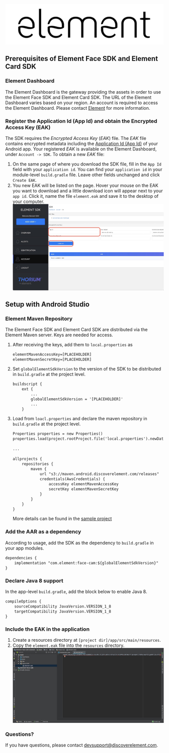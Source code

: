 ![element](images/element.png "element")
## Prerequisites of Element Face SDK and Element Card SDK

### Element Dashboard
The Element Dashboard is the gateway providing the assets in order to use the Element Face SDK and Element Card SDK. The URL of the Element Dashboard varies based on your region. An account is required to access the Element Dashboard. Please contact [Element](#questions) for more information.

### Register the Application Id (App Id) and obtain the Encrypted Access Key (EAK)
The SDK requires the *Encrypted Access Key* (*EAK*) file. The *EAK* file contains encrypted metadata including the [Application Id (App Id)](https://developer.android.com/studio/build/application-id) of your Android app. Your registered *EAK* is available on the Element Dashboard, under `Account -> SDK`.
To obtain a new *EAK* file:
1. On the same page of where you download the SDK file, fill in the `App Id` field with your `application id`. You can find your `application id` in your module-level `build.gradle` file. Leave other fields unchanged and click `Create EAK`.
1. You new EAK will be listed on the page. Hover your mouse on the EAK you want to download and a little download icon will appear next to your `app id`. Click it, name the file `element.eak` and save it to the desktop of your computer.
![dashboard-create-eak](images/dashboard-create-eak.jpg "create-eak")

## Setup with Android Studio
### Element Maven Repository
The Element Face SDK and Element Card SDK are distributed via the Element Maven server. Keys are needed for access.
1. After receiving the keys, add them to `local.properties` as
    ```
    elementMavenAccessKey=[PLACEHOLDER]
    elementMavenSecretKey=[PLACEHOLDER]
    ```
1. Set `globalElementSdkVersion` to the version of the SDK to be distributed in `build.gradle` at the project level.
    ```
    buildscript {
        ext {
            ...
            globalElementSdkVersion = '[PLACEHOLDER]'
            ...
        }
    ```
1. Load from `loacl.properties` and declare the maven repository in `build.gradle` at the project level.
    ```
    Properties properties = new Properties()
    properties.load(project.rootProject.file('local.properties').newDataInputStream())

    ...

    allprojects {
        repositories {
            maven {
                url "s3://maven.android.discoverelement.com/releases"
                credentials(AwsCredentials) {
                    accessKey elementMavenAccessKey
                    secretKey elementMavenSecretKey
                }
            }
        }
    }
    ```
    More details can be found in the [sample project](../build.gradle)

### Add the AAR as a dependency
According to usage, add the SDK as the dependency to `build.gradle` in your app modules.
```
dependencies {
    implementation "com.element:face-cam:${globalElementSdkVersion}"
}
```

### Declare Java 8 support
In the app-level `build.gradle`, add the block below to enable Java 8.

```
compileOptions {
    sourceCompatibility JavaVersion.VERSION_1_8
    targetCompatibility JavaVersion.VERSION_1_8
}
```

### Include the EAK in the application
1. Create a resources directory at `[project dir]/app/src/main/resources`.
1. Copy the `element.eak` file into the `resources` directory.
![resources](images/resources.jpg "resources")

### Questions?
If you have questions, please contact devsupport@discoverelement.com.
